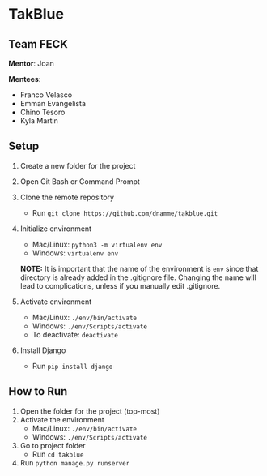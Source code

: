 # TakBlue
## Team FECK

**Mentor**: Joan

**Mentees**:
- Franco Velasco
- Emman Evangelista
- Chino Tesoro
- Kyla Martin

## Setup
1. Create a new folder for the project
2. Open Git Bash or Command Prompt
3. Clone the remote repository
    - Run `git clone https://github.com/dnamme/takblue.git`
4. Initialize environment
    - Mac/Linux: `python3 -m virtualenv env`
    - Windows: `virtualenv env`
    
    **NOTE:** It is important that the name of the environment is `env` since that directory is already added in the .gitignore file. Changing the name will lead to complications, unless if you manually edit .gitignore.
5. Activate environment
    - Mac/Linux: `./env/bin/activate`
    - Windows: `./env/Scripts/activate`
    - To deactivate: `deactivate`
6. Install Django
    - Run `pip install django`

## How to Run
1. Open the folder for the project (top-most)
2. Activate the environment
    - Mac/Linux: `./env/bin/activate`
    - Windows: `./env/Scripts/activate`
3. Go to project folder
    - Run `cd takblue`
4. Run `python manage.py runserver`